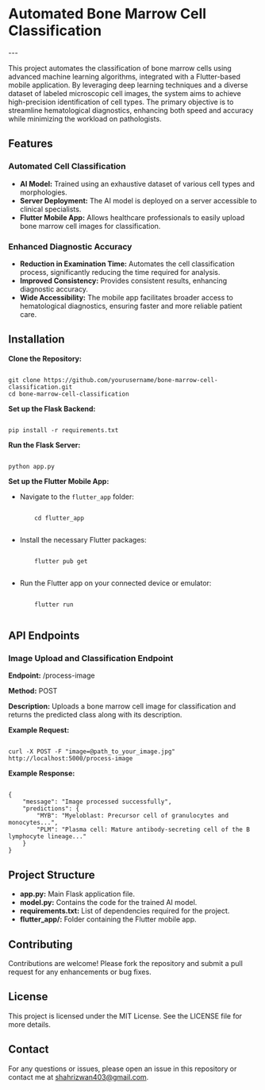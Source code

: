 


<h1>Automated Bone Marrow Cell Classification</h1>
---

<p>This project automates the classification of bone marrow cells using advanced machine learning algorithms, integrated with a Flutter-based mobile application. By leveraging deep learning techniques and a diverse dataset of labeled microscopic cell images, the system aims to achieve high-precision identification of cell types. The primary objective is to streamline hematological diagnostics, enhancing both speed and accuracy while minimizing the workload on pathologists.</p>


<h2>Features</h2>

<h3>Automated Cell Classification</h3>
<ul>
    <li><strong>AI Model:</strong> Trained using an exhaustive dataset of various cell types and morphologies.</li>
    <li><strong>Server Deployment:</strong> The AI model is deployed on a server accessible to clinical specialists.</li>
    <li><strong>Flutter Mobile App:</strong> Allows healthcare professionals to easily upload bone marrow cell images for classification.</li>
</ul>

<h3>Enhanced Diagnostic Accuracy</h3>
<ul>
    <li><strong>Reduction in Examination Time:</strong> Automates the cell classification process, significantly reducing the time required for analysis.</li>
    <li><strong>Improved Consistency:</strong> Provides consistent results, enhancing diagnostic accuracy.</li>
    <li><strong>Wide Accessibility:</strong> The mobile app facilitates broader access to hematological diagnostics, ensuring faster and more reliable patient care.</li>
</ul>

<h2>Installation</h2>
<p><strong>Clone the Repository:</strong></p>
<pre><code>
git clone https://github.com/yourusername/bone-marrow-cell-classification.git
cd bone-marrow-cell-classification
</code></pre>

<p><strong>Set up the Flask Backend:</strong></p>
<pre><code>
pip install -r requirements.txt
</code></pre>

<p><strong>Run the Flask Server:</strong></p>
<pre><code>
python app.py
</code></pre>

<p><strong>Set up the Flutter Mobile App:</strong></p>
<ul>
    <li>Navigate to the <code>flutter_app</code> folder:</li>
    <pre><code>
    cd flutter_app
    </code></pre>
    <li>Install the necessary Flutter packages:</li>
    <pre><code>
    flutter pub get
    </code></pre>
    <li>Run the Flutter app on your connected device or emulator:</li>
    <pre><code>
    flutter run
    </code></pre>
</ul>

<h2>API Endpoints</h2>

<h3>Image Upload and Classification Endpoint</h3>
<p><strong>Endpoint:</strong> /process-image</p>
<p><strong>Method:</strong> POST</p>
<p><strong>Description:</strong> Uploads a bone marrow cell image for classification and returns the predicted class along with its description.</p>
<p><strong>Example Request:</strong></p>
<pre><code>
curl -X POST -F "image=@path_to_your_image.jpg" http://localhost:5000/process-image
</code></pre>
<p><strong>Example Response:</strong></p>
<pre><code>
{
    "message": "Image processed successfully",
    "predictions": {
        "MYB": "Myeloblast: Precursor cell of granulocytes and monocytes...",
        "PLM": "Plasma cell: Mature antibody-secreting cell of the B lymphocyte lineage..."
    }
}
</code></pre>

<h2>Project Structure</h2>
<ul>
    <li><strong>app.py:</strong> Main Flask application file.</li>
    <li><strong>model.py:</strong> Contains the code for the trained AI model.</li>
    <li><strong>requirements.txt:</strong> List of dependencies required for the project.</li>
    <li><strong>flutter_app/:</strong> Folder containing the Flutter mobile app.</li>
</ul>

<h2>Contributing</h2>
<p>Contributions are welcome! Please fork the repository and submit a pull request for any enhancements or bug fixes.</p>

<h2>License</h2>
<p>This project is licensed under the MIT License. See the LICENSE file for more details.</p>

<h2>Contact</h2>
<p>For any questions or issues, please open an issue in this repository or contact me at <a href="mailto:shahrizwan403@gmail.com">shahrizwan403@gmail.com</a>.</p>
